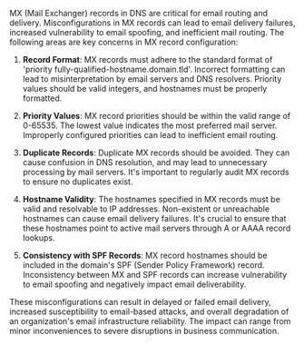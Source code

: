 MX (Mail Exchanger) records in DNS are critical for email routing and delivery. Misconfigurations in MX records can lead to email delivery failures, increased vulnerability to email spoofing, and inefficient mail routing. The following areas are key concerns in MX record configuration:

1. **Record Format**: MX records must adhere to the standard format of 'priority fully-qualified-hostname.domain.tld'. Incorrect formatting can lead to misinterpretation by email servers and DNS resolvers. Priority values should be valid integers, and hostnames must be properly formatted.

2. **Priority Values**: MX record priorities should be within the valid range of 0-65535. The lowest value indicates the most preferred mail server. Improperly configured priorities can lead to inefficient email routing.

3. **Duplicate Records**: Duplicate MX records should be avoided. They can cause confusion in DNS resolution, and may lead to unnecessary processing by mail servers. It's important to regularly audit MX records to ensure no duplicates exist.

4. **Hostname Validity**: The hostnames specified in MX records must be valid and resolvable to IP addresses. Non-existent or unreachable hostnames can cause email delivery failures. It's crucial to ensure that these hostnames point to active mail servers through A or AAAA record lookups.

5. **Consistency with SPF Records**: MX record hostnames should be included in the domain's SPF (Sender Policy Framework) record. Inconsistency between MX and SPF records can increase vulnerability to email spoofing and negatively impact email deliverability.

These misconfigurations can result in delayed or failed email delivery, increased susceptibility to email-based attacks, and overall degradation of an organization's email infrastructure reliability. The impact can range from minor inconveniences to severe disruptions in business communication.